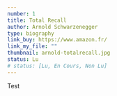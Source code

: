 ```yaml
---
number: 1
title: Total Recall
author: Arnold Schwarzenegger
type: biography
link_buy: https://www.amazon.fr/
link_my_file: ""
thumbnail: arnold-totalrecall.jpg
status: Lu
# status: [Lu, En Cours, Non Lu]
---
```


Test
